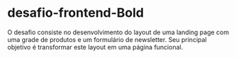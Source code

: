 # desafio-frontend-Bold
O desafio consiste no desenvolvimento do layout de uma landing page com uma grade de produtos e um formulário de newsletter. Seu principal objetivo é transformar este layout em uma página funcional.
